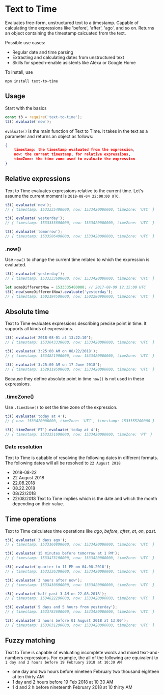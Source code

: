 # Text to Time
Evaluates free-form, unstructured text to a timestamp. Capable of calculating time expressions like 'before', 'after', 'ago', and so on. Returns an object containing the timestamp calcuated from the text. 

Possible use cases:
* Regular date and time parsing
* Extracting and calculating dates from unstructured text
* Skills for speech-enable asistents like Alexa or Google Home

To install, use
```
npm install text-to-time
```

## Usage
Start with the basics
```javascript
const t3 = require('text-to-time');
t3().evaluate('now');
```
`evaluate()` is the main function of Text to Time. It takes in the text as a parameter and returns an object as follows:

```json
{
    timestamp: the timestamp evaluated from the expression, 
    now: the current timestamp, for relative expressions,
    timeZone: the time zone used to evaluate the expression
}
```

## Relative expressions
Text to Time evaluates expressions relative to the current time. Let's assume the current moment is `2018-08-04 22:00:00 UTC`. 

```javascript
t3().evaluate('now');
// { timestamp: 1533335400000, now: 1533420000000, timeZone: 'UTC' }

t3().evaluate('yesterday');
// { timestamp: 1533333600000, now: 1533420000000, timeZone: 'UTC' }

t3().evaluate('tomorrow');
// { timestamp: 1533506400000, now: 1533420000000, timeZone: 'UTC' }
```

### .now()
Use `now()` to change the current time related to which the expression is evaluated.

```javascript
t3().evaluate('yesterday');
// { timestamp: 1533333600000, now: 1533420000000, timeZone: 'UTC' }

let someDifferentNow = 1533335400000; // 2017-08-09 12:15:00 UTC 
t3().now(someDifferentNow).evaluate('yesterday'); 
// { timestamp: 1502194500000, now: 1502280900000, timeZone: 'UTC' }
```

## Absolute time
Text to Time evaluates expressions describing precise point in time. It supports all kinds of expressions. 

```javascript
t3().evaluate('2018-08-01 at 13:22:10');
// { timestamp: 1533043330000, now: 1533420000000, timeZone: 'UTC' }

t3().evaluate('3:25:00 AM on 08/22/2018');
// { timestamp: 1534821900000, now: 1533420000000, timeZone: 'UTC' }

t3().evaluate('3:25:00 AM on 17 June 2018');
// { timestamp: 1529119500000, now: 1533420000000, timeZone: 'UTC' }

```

Because they define absolute point in time `now()` is not used in these expressions. 

### .timeZone()
Use `.timeZone()` to set the time zone of the expression.
```javascript
t3().evaluate('today at 4');
// { now: 1533420000000, timeZone: 'UTC', timestamp: 1533355200000 }

t3().timeZone('PT').evaluate('today at 4');
// { timestamp: 1533351600000, now: 1533420000000, timeZone: 'PT' }

```
### Date resolution
Text to Time is cabable of resolving the following dates in different formats. The following dates will all be resolved to `22 August 2018` 
* 2018-08-22 
* 22 August 2018
* 22.08.2018
* 08.22.2018
* 08/22/2018
* 22/08/2018
Text to Time implies which is the date and which the month depending on their value.

## Time operations
Text to Time calculates time operations like *ago*, *before*, *after*, *at*, *on*, *past*. 

```javascript
t3().evaluate('3 days ago');
// { timestamp: 1533160800000, now: 1533420000000, timeZone: 'UTC' }

t3().evaluate('15 minutes before tomorrow at 1 PM');
// { timestamp: 1533473100000, now: 1533420000000, timeZone: 'UTC' }

t3().evaluate('quarter to 11 PM on 04.08.2018');
// { timestamp: 1533336300000, now: 1533420000000, timeZone: 'UTC' }

t3().evaluate('3 hours after now');
// { timestamp: 1533430800000, now: 1533420000000, timeZone: 'UTC' }

t3().evaluate('half past 3 AM on 22.08.2018');
// { timestamp: 1534822200000, now: 1533420000000, timeZone: 'UTC' }

t3().evaluate('5 days and 5 hours from yesterday');
// { timestamp: 1533783600000, now: 1533420000000, timeZone: 'UTC' }

t3().evaluate('3 hours before 01 August 2018 at 13:00');
// { timestamp: 1533031200000, now: 1533420000000, timeZone: 'UTC' }
```

## Fuzzy matching
Text to Time is capable of evaluating incomplete words and mixed text-and-numbers expressions. For example, the all of the following are equivalent to `1 day and 2 hours before 19 February 2018 at 10:30 AM`
* one day and two hours before nineteen February two thousand eighteen at ten thirty AM 
* 1 day and 2 hours before 19 Feb 2018 at 10 30 AM
* 1 d and 2 h before nineteenth February 2018 at 10 thirty AM